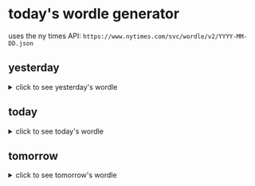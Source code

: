 # today's wordle generator

uses the ny times API: `https://www.nytimes.com/svc/wordle/v2/YYYY-MM-DD.json`

## yesterday

<details>
    <summary>click to see yesterday's wordle</summary>

    board

</details>

## today

<details>
    <summary>click to see today's wordle</summary>

    taffy

</details>

## tomorrow

<details>
    <summary>click to see tomorrow's wordle</summary>

    plaid

</details>
